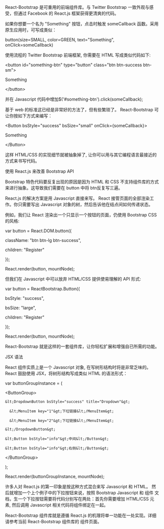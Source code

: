 React-Bootstrap 是可重用的前端组件库。与 Twitter Bootstrap 一致外观与感受，但通过 Facebook 的 React.js 框架获得更清爽的代码。



如果你想要一个名为 "Something" 按钮，点击时触发 someCallback 函数。采用原生应用时，可写成类似：



button\(size=SMALL, color=GREEN, text="Something", onClick=someCallback\)

使用流程的 Twitter Bootstrap 前端框架, 你需要在 HTML 写成类似代码如下:



&lt;button id="something-btn" type="button" class="btn btn-success btn-sm"&gt;

  Something

&lt;/button&gt;

并在 Javascript 代码中增加$\('\#something-btn'\).click\(someCallback\);



基于 web 的标准这已经是非常好的方法了，但有些繁琐了。 React-Bootstrap 可让你按如下方式来编写：



&lt;Button bsStyle="success" bsSize="small" onClick={someCallback}&gt;

  Something

&lt;/Button&gt;

这样 HTML/CSS 的实现细节就被抽象掉了, 让你可以用与其它编程语言最接近的方式来书写代码。



使用 React.js 来改善 Bootstrap API

Bootstrap 特色代码要反复出现的原因是因为 HTML 和 CSS 不支持组件库的方式来进行抽象。这导致我们需要在 button 中将 btn反复写三遍。

React.js 的解决方案是用 Javascript 直接来写。 React 接管页面的全部渲染工作。你只需要写出 Javascript 对象的树，然后告诉他在结点间如何传递状态。

例如，我们让 React 渲染出一个只显示一个按钮的页面，仍使用 Bootstrap CSS 的风格:



var button = React.DOM.button\({

  className: "btn btn-lg btn-success",

  children: "Register"

}\);



React.render\(button, mountNode\);

但我们在 Javascript 中可以放弃 HTML/CSS 提供使易理解的 API 形式:



var button = ReactBootstrap.Button\({

  bsStyle: "success",

  bsSize: "large",

  children: "Register"

}\);



React.render\(button, mountNode\);

React-Bootstrap 就是这样的一套组件库，让你轻松扩展和增强自已所需的功能。



JSX 语法

React 组件实质上是一个 Javascript 对象, 在写树形结构时将是非常乏味的。 React 鼓励使用 JSX，将树形结构写成类似 HTML 的语法形式：



var buttonGroupInstance = \(

  &lt;ButtonGroup&gt;

    &lt;DropdownButton bsStyle="success" title="Dropdown"&gt;

      &lt;MenuItem key="1"&gt;下垃链接&lt;/MenuItem&gt;

      &lt;MenuItem key="2"&gt;下垃链接&lt;/MenuItem&gt;

    &lt;/DropdownButton&gt;

    &lt;Button bsStyle="info"&gt;中间&lt;/Button&gt;

    &lt;Button bsStyle="info"&gt;右侧&lt;/Button&gt;

  &lt;/ButtonGroup&gt;

\);



React.render\(buttonGroupInstance, mountNode\);

许多人对 React.js 的第一印象是按这种方式混合来写 Javascript 和 HTML。 然后就增加一个上个例子中的下拉按钮来说，按照 Bootstrap Javascript 和 组件 文档，生一个下拉按钮需要将代码分别写在两处：首先你需要增加 HTML/CSS 元素, 然后调用 Javascript 相关代码将组件绑定在一起。

React-Bootstrap 组件库就是遵循 React.js 的机理将单一功能在一处实现。详细请参考当前 React-Bootstrap 组件库的 组件页面。

